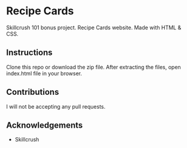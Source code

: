 # Recipe Cards
Skillcrush 101 bonus project. Recipe Cards website. Made with HTML & CSS.

## Instructions
Clone this repo or download the zip file. After extracting the files, open index.html file in your browser.

## Contributions
I will not be accepting any pull requests.

## Acknowledgements
* Skillcrush 